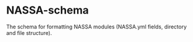 # NASSA-schema
The schema for formatting NASSA modules (NASSA.yml fields, directory and file structure).
